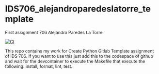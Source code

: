 # IDS706_alejandroparedeslatorre_template
First assignment 706 Alejandro Paredes La Torre 

[![CI](https://github.com/nogibjj/IDS706_alejandroparedeslatorre_template/actions/workflows/hello.yml/badge.svg)](https://github.com/nogibjj/IDS706_alejandroparedeslatorre_template/actions/workflows/hello.yml)


This repo contains my work for Create Python Gitlab Template assignment of IDS 706. If you want to use this just add this to the codespace of github and wait for the devcontainer to execute the Makefile that execute the following: install, format, lint, test.
 